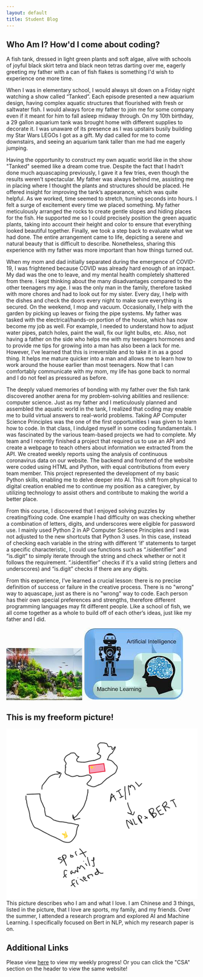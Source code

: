 ```yaml
---
layout: default
title: Student Blog
---
```


## Who Am I? How'd I come about coding?
A fish tank, dressed in light green plants and soft algae, alive with schools of joyful black skirt tetra and black neon tetras darting over me, eagerly greeting my father with a can of fish flakes is something I'd wish to experience one more time. 

When I was in elementary school, I would always sit down on a Friday night watching a show called “Tanked”. Each episode presented a new aquarium design, having complex aquatic structures that flourished with fresh or saltwater fish. I would always force my father to join me for some company even if it meant for him to fall asleep midway through. On my 10th birthday, a 29 gallon aquarium tank was brought home with different supplies to decorate it. I was unaware of its presence as I was upstairs busily building my Star Wars LEGOs I got as a gift. My dad called for me to come downstairs, and seeing an aquarium tank taller than me had me eagerly jumping.  

Having the opportunity to construct my own aquatic world like in the show "Tanked" seemed like a dream come true. Despite the fact that I hadn’t done much aquascaping previously, I gave it a few tries, even though the results weren’t spectacular. My father was always behind me, assisting me in placing where I thought the plants and structures should be placed. He offered insight for improving the tank’s appearance, which was quite helpful. As we worked, time seemed to stretch, turning seconds into hours. I felt a surge of excitement every time we placed something. My father meticulously arranged the rocks to create gentle slopes and hiding places for the fish. He supported me so I could precisely position the green aquatic plants, taking into account their height and color to ensure that everything looked beautiful together. Finally, we took a step back to evaluate what we had done. The entire arrangement came to life, depicting a serene and natural beauty that is difficult to describe. Nonetheless, sharing this experience with my father was more important than how things turned out. 

When my mom and dad initially separated during the emergence of COVID-19, I was frightened because COVID was already hard enough of an impact. My dad was the one to leave, and my mental health completely shattered from there. I kept thinking about the many disadvantages compared to the other teenagers my age. I was the only man in the family, therefore tasked with more chores and had to look out for my sister. Every day, I help with the dishes and check the doors every night to make sure everything is secured. On the weekend, I mop and vacuum. Occasionally, I help with the garden by picking up leaves or fixing the pipe systems. My father was tasked with the electrical/hands-on portion of the house, which has now become my job as well. For example, I needed to understand how to adjust water pipes, patch holes, paint the wall, fix our light bulbs, etc. Also, not having a father on the side who helps me with my teenagers hormones and to provide me tips for growing into a man has also been a lack for me. However, I’ve learned that this is irreversible and to take it in as a good thing. It helps me mature quicker into a man and allows me to learn how to work around the house earlier than most teenagers. Now that I can comfortably communicate with my mom, my life has gone back to normal and I do not feel as pressured as before. 

The deeply valued memories of bonding with my father over the fish tank discovered another arena for my problem-solving abilities and resilience: computer science. Just as my father and I meticulously planned and assembled the aquatic world in the tank, I realized that coding may enable me to build virtual answers to real-world problems. Taking AP Computer Science Principles was the one of the first opportunities I was given to learn how to code. In that class, I indulged myself in some coding fundamentals. I was fascinated by the various team-based projects we had to complete. My team and I recently finished a project that required us to use an API and create a webpage to teach others about information we extracted from the API. We created weekly reports using the analysis of continuous coronavirus data on our website. The backend and frontend of the website were coded using HTML and Python, with equal contributions from every team member. This project represented the development of my basic Python skills, enabling me to delve deeper into AI. This shift from physical to digital creation enabled me to continue my position as a caregiver, by utilizing technology to assist others and contribute to making the world a better place. 

From this course, I discovered that I enjoyed solving puzzles by creating/fixing code. One example I had difficulty on was checking whether a combination of letters, digits, and underscores were eligible for password use. I mainly used Python 2 in AP Computer Science Principles and I was not adjusted to the new shortcuts that Python 3 uses. In this case, instead of checking each variable in the string with different ‘if’ statements to target a specific characteristic, I could use functions such as “.isidentifier” and “is.digit” to simply iterate through the string and check whether or not it follows the requirement. “.isidentifier” checks if it's a valid string (letters and underscores) and “is.digit” checks if there are any digits.  

From this experience, I’ve learned a crucial lesson: there is no precise definition of success or failure in the creative process. There is no "wrong" way to aquascape, just as there is no "wrong" way to code. Each person has their own special preferences and strengths, therefore different programming languages may fit different people. Like a school of fish, we all come together as a whole to build off of each other’s ideas, just like my father and I did. 

![Alt text](images/aquascaping.png)
![Alt text](images/AI.png)





## This is my freeform picture!
![Alt text](images/freeform.png)
This picture describes who I am and what I love. I am Chinese and 3 things, listed in the picture, that I love are sports, my family, and my friends. Over the summer, I attended a research program and explored AI and Machine Learning. I specifically focused on Bert in NLP, which my research paper is on.

## Additional Links
Please view [here](https://pitsco.github.io/student/csa) to view my weekly progress! Or you can click the "CSA" section on the header to view the same website!